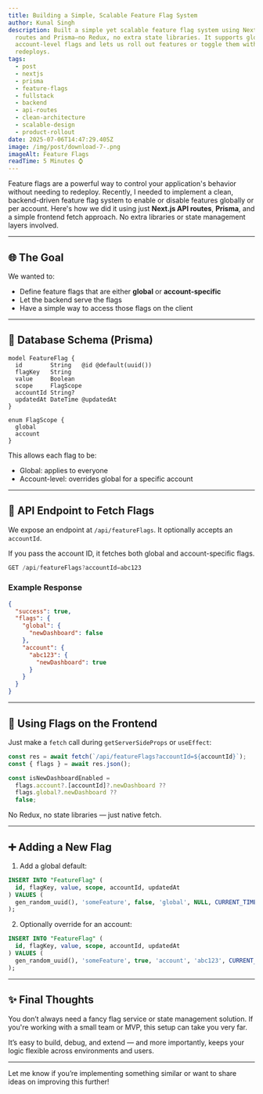```yaml
---
title: Building a Simple, Scalable Feature Flag System
author: Kunal Singh
description: Built a simple yet scalable feature flag system using Next.js API
  routes and Prisma—no Redux, no extra state libraries. It supports global and
  account-level flags and lets us roll out features or toggle them without
  redeploys.
tags:
  - post
  - nextjs
  - prisma
  - feature-flags
  - fullstack
  - backend
  - api-routes
  - clean-architecture
  - scalable-design
  - product-rollout
date: 2025-07-06T14:47:29.405Z
image: /img/post/download-7-.png
imageAlt: Feature Flags
readTime: 5 Minutes ⌚
---
```


Feature flags are a powerful way to control your application's behavior without needing to redeploy. Recently, I needed to implement a clean, backend-driven feature flag system to enable or disable features globally or per account. Here's how we did it using just **Next.js API routes**, **Prisma**, and a simple frontend fetch approach. No extra libraries or state management layers involved.

---

## 🌐 The Goal

We wanted to:

* Define feature flags that are either **global** or **account-specific**
* Let the backend serve the flags
* Have a simple way to access those flags on the client

---

## 📄 Database Schema (Prisma)

```prisma
model FeatureFlag {
  id        String   @id @default(uuid())
  flagKey   String
  value     Boolean
  scope     FlagScope
  accountId String?
  updatedAt DateTime @updatedAt
}

enum FlagScope {
  global
  account
}
```

This allows each flag to be:

* Global: applies to everyone
* Account-level: overrides global for a specific account

---

## 🚀 API Endpoint to Fetch Flags

We expose an endpoint at `/api/featureFlags`. It optionally accepts an `accountId`.

If you pass the account ID, it fetches both global and account-specific flags.

```ts
GET /api/featureFlags?accountId=abc123
```

### Example Response

```json
{
  "success": true,
  "flags": {
    "global": {
      "newDashboard": false
    },
    "account": {
      "abc123": {
        "newDashboard": true
      }
    }
  }
}
```

---

## 💪 Using Flags on the Frontend

Just make a `fetch` call during `getServerSideProps` or `useEffect`:

```js
const res = await fetch(`/api/featureFlags?accountId=${accountId}`);
const { flags } = await res.json();

const isNewDashboardEnabled =
  flags.account?.[accountId]?.newDashboard ??
  flags.global?.newDashboard ??
  false;
```

No Redux, no state libraries — just native fetch.

---

## ➕ Adding a New Flag

1. Add a global default:

```sql
INSERT INTO "FeatureFlag" (
  id, flagKey, value, scope, accountId, updatedAt
) VALUES (
  gen_random_uuid(), 'someFeature', false, 'global', NULL, CURRENT_TIMESTAMP
);
```

2. Optionally override for an account:

```sql
INSERT INTO "FeatureFlag" (
  id, flagKey, value, scope, accountId, updatedAt
) VALUES (
  gen_random_uuid(), 'someFeature', true, 'account', 'abc123', CURRENT_TIMESTAMP
);
```

---

## ✨ Final Thoughts

You don’t always need a fancy flag service or state management solution. If you're working with a small team or MVP, this setup can take you very far.

It’s easy to build, debug, and extend — and more importantly, keeps your logic flexible across environments and users.

---

Let me know if you’re implementing something similar or want to share ideas on improving this further!
